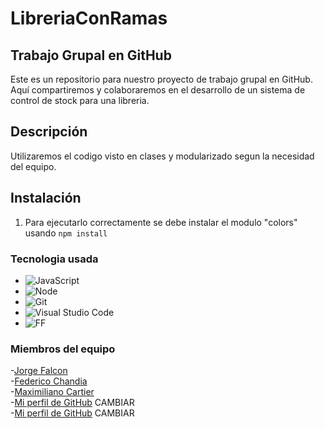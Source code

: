 # LibreriaConRamas

## Trabajo Grupal en GitHub

Este es un repositorio para nuestro proyecto de trabajo grupal en GitHub. Aquí compartiremos y colaboraremos en el desarrollo de un sistema de control de stock para una libreria.

## Descripción

Utilizaremos el codigo visto en clases y modularizado segun la necesidad del equipo.

## Instalación

1. Para ejecutarlo correctamente se debe instalar el modulo "colors" usando
``npm install``


### Tecnologia usada
- ![JavaScript](https://img.shields.io/badge/JavaScript-<Latest>-yellow)
- ![Node](https://img.shields.io/badge/Node-<Latest>-green)
- ![Git](https://img.shields.io/badge/Git-<Latest>-orange)
- ![Visual Studio Code](https://img.shields.io/badge/VS%20Code-<Latest>-blueviolet)
- ![FF](https://img.shields.io/badge/Fundación-<Formar>-blue)


### Miembros del equipo
-[Jorge Falcon](https://github.com/Luckyjorge)  
-[Federico Chandia](https://github.com//Federico-Chandia)  
-[Maximiliano Cartier](https://github.com/MaxiCartier)   
-[Mi perfil de GitHub](https://github.com/nombre-usuario) CAMBIAR  
-[Mi perfil de GitHub](https://github.com/nombre-usuario) CAMBIAR

